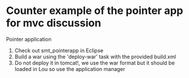 Counter example of the pointer app for mvc discussion
======================================================

Pointer application

1) Check out smt_pointerapp in Eclipse
2) Build a war using the 'deploy-war' task with the provided build.xml
3) Do not deploy it in tomcat!, we use the war format but it should be loaded in Lou so use the application manager